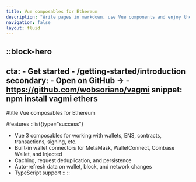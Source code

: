 ```yaml
---
title: Vue composables for Ethereum
description: "Write pages in markdown, use Vue components and enjoy the power of Nuxt with a blazing fast developer experience."
navigation: false
layout: fluid
---
```


::block-hero
---
cta:
    - Get started
    - /getting-started/introduction
secondary:
    - Open on GitHub →
    - https://github.com/wobsoriano/vagmi
snippet: npm install vagmi ethers
---

#title
Vue composables for Ethereum

#features
::list{type="success"}
- Vue 3 composables for working with wallets, ENS, contracts, transactions, signing, etc.
- Built-in wallet connectors for MetaMask, WalletConnect, Coinbase Wallet, and Injected
- Caching, request deduplication, and persistence
- Auto-refresh data on wallet, block, and network changes
- TypeScript support
::
::
